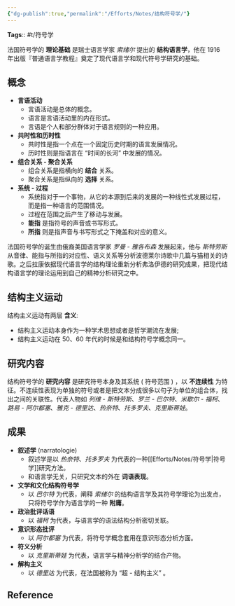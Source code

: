 ```yaml
---
{"dg-publish":true,"permalink":"/Efforts/Notes/结构符号学/"}
---
```



**Tags**:: #t/符号学 

法国符号学的 **理论基础** 是瑞士语言学家 *索绪尔* 提出的 **结构语言学**，他在 1916 年出版『普通语言学教程』奠定了现代语言学和现代符号学研究的基础。

## 概念

- **言语活动**
	- 言语活动是总体的概念。
	- 语言是言语活动里的内在形式。
	- 言语是个人和部分群体对于语言规则的一种应用。
- **共时性和历时性**
	- 共时性是指一个点在一个固定历史时期的语言发展情况。
	- 历时性则是指语言在 “时间的长河” 中发展的情况。
- **组合关系 - 聚合关系**
	- 组合关系是指横向的 **结合** 关系。
	- 聚合关系是指纵向的 **选择** 关系。
- **系统 - 过程**
	- 系统指对于一个事物，从它的本源到后来的发展的一种线性式发展过程，而是指一种语言的范围情况。
	- 过程在范围之后产生了移动与发展。
	- **能指** 是指符号的声音或书写形式。
	- **所指** 则是指声音与书写形式之下掩盖和对应的意义。

法国符号学的诞生由俄裔美国语言学家 *罗曼 - 雅各布森* 发展起来，他与 *斯特劳斯* 从音律、能指与所指的对应性、语义关系等分析波德莱尔诗歌中几篇与猫相关的诗歌。之后拉康依据现代语言学的结构理论重新分析弗洛伊德的研究成果，把现代结构语言学的理论运用到自己的精神分析研究之中。

## 结构主义运动

结构主义运动有两层 **含义**:

- 结构主义运动本身作为一种学术思想或者是哲学潮流在发展;  
- 结构主义运动在 50、60 年代的时候是和结构符号学概念同一。

## 研究内容

结构符号学的 **研究内容** 是研究符号本身及其系统 ( 符号范围 ) ，以 **不连续性** 为特征。不连续性表现为单独的符号或者是把文本分成很多以句子为单位的组合体，找出之间的关联性。代表人物如 *列维 - 斯特劳斯*、*罗兰 - 巴尔特*、*米歇尔 - 福柯*、*路易 - 阿尔都塞*、*雅克 - 德里达*、*热奈特*、*托多罗夫*、*克里斯蒂娃*。

## 成果

- **叙述学** (narratologie) 
	- 叙述学是以 *热奈特*、*托多罗夫* 为代表的一种[[Efforts/Notes/符号学\|符号学]]研究方法。
	- 和语言学无关，只研究文本的外在 **词语表现**。
- **文学和文化结构符号学**
	- 以 *巴尔特* 为代表，阐释 *索绪尔* 的结构语言学及其符号学理论为出发点，只将符号学作为语言学的一种 **附庸**。
- **政治批评话语**
	- 以 *福柯* 为代表，与语言学的语法结构分析密切关联。
- **意识形态批评**
	- 以 *阿尔都塞* 为代表，将符号学概念套用在意识形态分析方面。
- **符义分析**
	- 以 *克里斯蒂娃* 为代表，语言学与精神分析学的结合产物。
- **解构主义**
	- 以 *德里达* 为代表，在法国被称为 “超 - 结构主义” 。

## Reference
